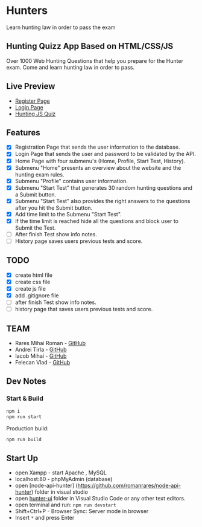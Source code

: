 # Hunters

Learn hunting law in order to pass the exam

## Hunting Quizz App Based on HTML/CSS/JS

Over 1000 Web Hunting Questions that help you prepare for the Hunter exam.
Come and learn hunting law in order to pass.

## Live Preview

- [Register Page](https://nmatei.github.io/simple-quiz-app/public/?domain=js&level=20)
- [Login Page](https://nmatei.github.io/simple-quiz-app/public/?domain=js-homework&level=15)
- [Hunting JS Quiz](https://nmatei.github.io/simple-quiz-app/public/?domain=math&level=22)

## Features

- [x] Registration Page that sends the user information to the database.
- [x] Login Page that sends the user and password to be validated by the API.
- [x] Home Page with four submenu's (Home, Profile, Start Test, History).
- [x] Submenu "Home" presents an overview about the website and the hunting exam rules.
- [x] Submenu "Profile" contains user information.
- [x] Submenu "Start Test" that generates 30 random hunting questions and a Submit button.
- [x] Submenu "Start Test" also provides the right answers to the questions after you hit the Submit button.
- [x] Add time limit to the Submenu "Start Test".
- [x] If the time limit is reached hide all the questions and block user to Submit the Test.
- [ ] After finish Test show info notes.
- [ ] History page saves users previous tests and score.

## TODO

- [x] create html file
- [x] create css file
- [x] create js file
- [x] add .gitignore file
- [ ] after finish Test show info notes.
- [ ] history page that saves users previous tests and score.

## TEAM

- Rares Mihai Roman - [GitHub](https://github.com/romanrares)
- Andrei Tirla - [GitHub](https://github.com/AndreiTirla)
- Iacob Mihai - [GitHub](https://github.com/IacobMihai)
- Felecan Vlad - [GitHub](https://github.com/felecanvlad)

## Dev Notes

### Start & Build

```sh
npm i
npm run start
```

Production build:

```sh
npm run build
```

## Start Up

- open Xampp - start Apache , MySQL
- localhost:80 - phpMyAdmin (database)
- open [node-api-hunter] (https://github.com/romanrares/node-api-hunter) folder in visual studio
- open [hunter-ui](https://github.com/romanrares/hunter) folder in Visual Studio Code or any other text editors.
- open terminal and run: `npm run devstart`
- Shift+Ctrl+P - Browser Sync: Server mode in browser
- Insert `*` and press Enter
